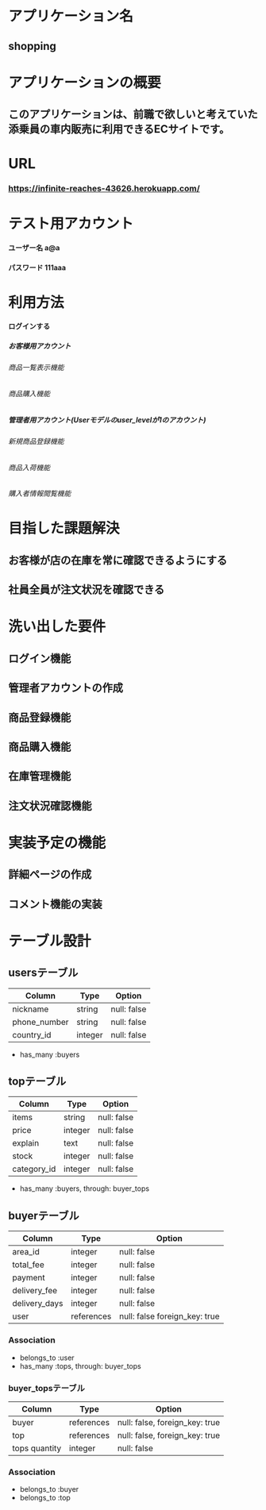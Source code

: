# アプリケーション名
## shopping

# アプリケーションの概要
## このアプリケーションは、前職で欲しいと考えていた添乗員の車内販売に利用できるECサイトです。

# URL
### https://infinite-reaches-43626.herokuapp.com/
# テスト用アカウント
#### ユーザー名 a@a
#### パスワード 111aaa

# 利用方法
#### ログインする
##### お客様用アカウント
###### 商品一覧表示機能
###### 商品購入機能
##### 管理者用アカウント(Userモデルのuser_levelが1のアカウント)
###### 新規商品登録機能
###### 商品入荷機能
###### 購入者情報閲覧機能

# 目指した課題解決
## お客様が店の在庫を常に確認できるようにする
## 社員全員が注文状況を確認できる

# 洗い出した要件
## ログイン機能
## 管理者アカウントの作成
## 商品登録機能
## 商品購入機能
## 在庫管理機能
## 注文状況確認機能

# 実装予定の機能
## 詳細ページの作成
## コメント機能の実装


# テーブル設計

## usersテーブル

| Column       | Type    | Option      |
| ------------ | ------- | ----------- |
| nickname     | string  | null: false |
| phone_number | string  | null: false |
| country_id   | integer | null: false |

- has_many :buyers

## topテーブル
| Column      | Type    | Option      |
| ----------- | ------- | ----------- |
| items       | string  | null: false |
| price       | integer | null: false |
| explain     | text    | null: false |
| stock       | integer | null: false |
| category_id | integer | null: false |

- has_many :buyers, through: buyer_tops

## buyerテーブル
| Column           | Type       | Option                        |
| ---------------- | ---------- | ----------------------------- |
| area_id          | integer    | null: false                   |
| total_fee        | integer    | null: false                   |
| payment          | integer    | null: false                   |
| delivery_fee     | integer    | null: false                   |
| delivery_days    | integer    | null: false                   |
| user             | references | null: false foreign_key: true |

### Association

- belongs_to :user
- has_many :tops, through: buyer_tops

### buyer_topsテーブル
| Column        | Type       | Option                         |
| ------------- | ---------- | ------------------------------ |
| buyer         | references | null: false, foreign_key: true |
| top           | references | null: false, foreign_key: true |
| tops quantity | integer    | null: false                    |

### Association

- belongs_to :buyer
- belongs_to :top

